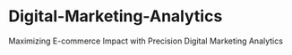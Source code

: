 # Digital-Marketing-Analytics
Maximizing E-commerce Impact with Precision Digital Marketing Analytics
